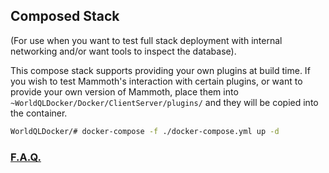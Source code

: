 ## Composed Stack
(For use when you want to test full stack deployment with internal networking and/or want tools to inspect the database).

This compose stack supports providing your own plugins at build time.  If you wish to test Mammoth's interaction with certain plugins, or want to provide your own version of Mammoth, place them into `~WorldQLDocker/Docker/ClientServer/plugins/` and they will be copied into the container.
```bash
WorldQLDocker/# docker-compose -f ./docker-compose.yml up -d
```

### [F.A.Q.](./DockerFAQ.md)
